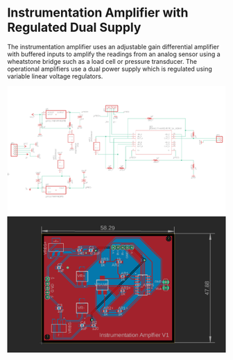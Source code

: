 <h1>Instrumentation Amplifier with Regulated Dual Supply</h1>

The instrumentation amplifier uses an adjustable gain differential amplifier with buffered inputs to amplify the readings from an analog sensor using a wheatstone bridge such as a load cell or pressure transducer. The operational amplifiers use a dual power supply which is regulated using variable linear voltage regulators. 

<img src="img/InstrumentationAmp.png">

<img src="img/AmpBoard.png">
